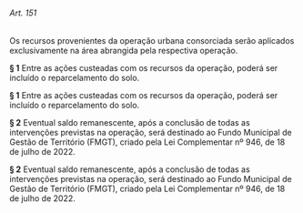 
###### Art. 151
Os recursos provenientes da operação urbana consorciada serão aplicados exclusivamente na área abrangida pela respectiva operação.

**§ 1** Entre as ações custeadas com os recursos da operação, poderá ser incluído o reparcelamento do solo.

**§ 1** Entre as ações custeadas com os recursos da operação, poderá ser incluído o reparcelamento do solo.

**§ 2** Eventual saldo remanescente, após a conclusão de todas as intervenções previstas na operação, será destinado ao Fundo Municipal de Gestão de Território (FMGT), criado pela Lei Complementar nº 946, de 18 de julho de 2022.

**§ 2** Eventual saldo remanescente, após a conclusão de todas as intervenções previstas na operação, será destinado ao Fundo Municipal de Gestão de Território (FMGT), criado pela Lei Complementar nº 946, de 18 de julho de 2022.

